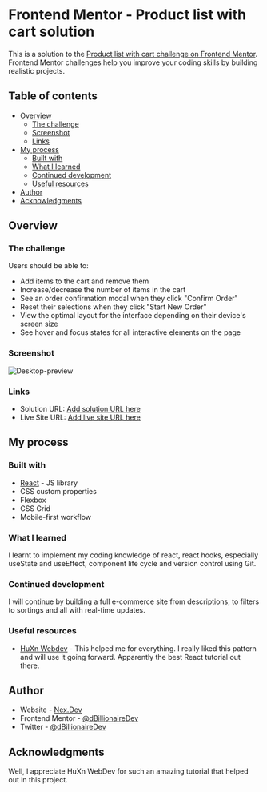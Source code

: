 # Frontend Mentor - Product list with cart solution

This is a solution to the [Product list with cart challenge on Frontend Mentor](https://www.frontendmentor.io/challenges/product-list-with-cart-5MmqLVAp_d). Frontend Mentor challenges help you improve your coding skills by building realistic projects. 

## Table of contents

- [Overview](#overview)
  - [The challenge](#the-challenge)
  - [Screenshot](#screenshot)
  - [Links](#links)
- [My process](#my-process)
  - [Built with](#built-with)
  - [What I learned](#what-i-learned)
  - [Continued development](#continued-development)
  - [Useful resources](#useful-resources)
- [Author](#author)
- [Acknowledgments](#acknowledgments)


## Overview

### The challenge

Users should be able to:

- Add items to the cart and remove them
- Increase/decrease the number of items in the cart
- See an order confirmation modal when they click "Confirm Order"
- Reset their selections when they click "Start New Order"
- View the optimal layout for the interface depending on their device's screen size
- See hover and focus states for all interactive elements on the page

### Screenshot

![Desktop-preview](https://github.com/user-attachments/assets/1d16d27a-dcfc-4d62-be5a-a45d6efd3d53)



### Links

- Solution URL: [Add solution URL here](https://your-solution-url.com)
- Live Site URL: [Add live site URL here](https://product-cart-iota.vercel.app/)

## My process

### Built with

- [React](https://reactjs.org/) - JS library
- CSS custom properties
- Flexbox
- CSS Grid
- Mobile-first workflow

### What I learned

I learnt to implement my coding knowledge of react, react hooks, especially useState and useEffect, component life cycle and version control using Git.


### Continued development

I will continue by building a full e-commerce site from descriptions, to filters to sortings and all with real-time updates.

### Useful resources

- [HuXn Webdev](https://www.youtube.com/watch?v=M9O5AjEFzKw&list=PLSDeUiTMfxW6nMcmZPUG4SgFPAlazWB_S&index=6) - This helped me for everything. I really liked this pattern and will use it going forward. Apparently the best React tutorial out there.

## Author

- Website - [Nex.Dev](https://www.your-site.com)
- Frontend Mentor - [@dBillionaireDev](https://www.frontendmentor.io/profile/dBillionaireDev)
- Twitter - [@dBillionaireDev](https://x.com/dBillionaireDev)

## Acknowledgments

Well, I appreciate HuXn WebDev for such an amazing tutorial that helped out in this project.
